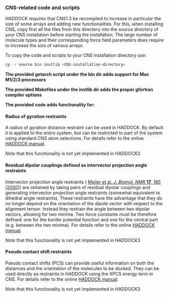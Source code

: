 ### CNS-related code and scripts

HADDOCK requires that CNS1.3 be recompiled to increase in particular the size of some arrays and adding new functionalities.
For this, when installing CNS, copy first all the files from this directory into the source directory of your CNS installation before starting the installation.
The large number of molecule types and their corresponding force field parameters does require to increase the size of various arrays.

To copy the code and scripts to your CNS installation directory use:

```bash
cp -r source bin instlib <CNS-installation-directory>
```

**The provided getarch script under the bin dir adds support for Mac M1/2/3 processors**

**The provided Makefiles under the instlib dir adds the proper gfortran compiler options**

**The provided code adds functionality for:**


#### Radius of gyration restraints

A radius of gyration distance restraint can be used in HADDOCK. By default it is applied to the entire system, but can be restricted to part of the system using standard CNS atom selections. For details refer to the online [HADDOCK manual](https://www.bonvinlab.org/software/haddock2.4/Rg/).

_Note_ that this functionality is not yet implemented in HADDOCK3


#### Residual dipolar couplings defined as intervector projection angle restraints

Intervector projection angle restraints ( [Meiler et al. _J. Biomol. NMR_ **17**, 185 (2000)](https://www.ncbi.nlm.nih.gov/entrez/query.fcgi?cmd=Retrieve&db=PubMed&list_uids=10805131&dopt=Abstract)) are obtained by taking pairs of residual dipolar couplings and generating intervector projection angle restraints (somewhat equivalent to dihedral angle restraints). These restraints have the advantage that they do no longer depend on the orientation of the dipole vector with respect to the alignment tensor. Instead they restrain the angle between two dipolar vectors, allowing for two minima. Two force constants must be therefore defined: one for the border potential function and one for the central part (e.g. between the two minima). For details refer to the online [HADDOCK manual](https://www.bonvinlab.org/software/haddock2.4/RDC/#intervector-projection-angle-restraints-for-docking).


_Note_ that this functionality is not yet implemented in HADDOCK3


#### Pseudo contact shift restraints

Pseudo contact shifts (PCS) can provide useful information on both the distances and the orientation of the molecules to be docked. They can be used directly as restraints in HADDOCK using the XPCS energy term in CNS. For details refer to the online [HADDOCK manual](https://www.bonvinlab.org/software/haddock2.4/PCS/).


_Note_ that this functionality is not yet implemented in HADDOCK3

